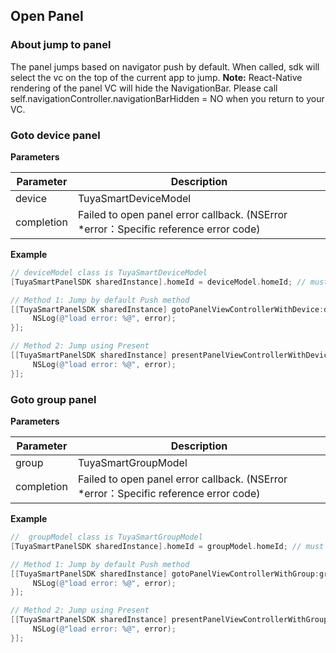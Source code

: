 ## Open Panel

### About jump to panel

The panel jumps based on navigator push by default. When called, sdk will select the vc on the top of the current app to jump.
**Note:** React-Native rendering of the panel VC will hide the NavigationBar. Please call self.navigationController.navigationBarHidden = NO when you return to your VC.

### Goto device panel

**Parameters**

| Parameter       | Description                                                     |
| ---------- | -------------------------------------------------------- |
| device     | TuyaSmartDeviceModel               |
| completion | Failed to open panel error callback. (NSError *error：Specific reference error code) |

**Example** 

```objective-c
// deviceModel class is TuyaSmartDeviceModel
[TuyaSmartPanelSDK sharedInstance].homeId = deviceModel.homeId; // must be set home id

// Method 1: Jump by default Push method
[[TuyaSmartPanelSDK sharedInstance] gotoPanelViewControllerWithDevice:deviceModel completion:^(NSError *error) {
     NSLog(@"load error: %@", error);
}];

// Method 2: Jump using Present
[[TuyaSmartPanelSDK sharedInstance] presentPanelViewControllerWithDevice:deviceModel completion:^(NSError *error) {
     NSLog(@"load error: %@", error);
}];
```

### Goto group panel

**Parameters**

| Parameter       | Description                                                     |
| ---------- | -------------------------------------------------------- |
| group      | TuyaSmartGroupModel                                    |
| completion | Failed to open panel error callback. (NSError *error：Specific reference error code) |

**Example** 

```objective-c
//  groupModel class is TuyaSmartGroupModel
[TuyaSmartPanelSDK sharedInstance].homeId = groupModel.homeId; // must be set home id

// Method 1: Jump by default Push method
[[TuyaSmartPanelSDK sharedInstance] gotoPanelViewControllerWithGroup:groupModel completion:^(NSError *error) {
     NSLog(@"load error: %@", error);
}];

// Method 2: Jump using Present
[[TuyaSmartPanelSDK sharedInstance] presentPanelViewControllerWithGroup:groupModel completion:^(NSError *error) {
     NSLog(@"load error: %@", error);
}];
```